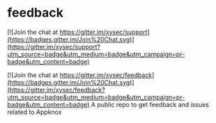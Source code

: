# feedback

[![Join the chat at https://gitter.im/xysec/support](https://badges.gitter.im/Join%20Chat.svg)](https://gitter.im/xysec/support?utm_source=badge&utm_medium=badge&utm_campaign=pr-badge&utm_content=badge)

[![Join the chat at https://gitter.im/xysec/feedback](https://badges.gitter.im/Join%20Chat.svg)](https://gitter.im/xysec/feedback?utm_source=badge&utm_medium=badge&utm_campaign=pr-badge&utm_content=badge)
A public repo to get feedback and issues related to Appknox
